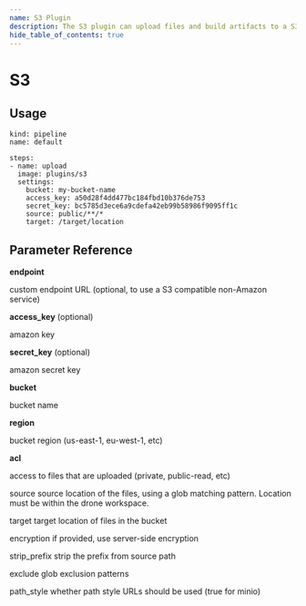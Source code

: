 ```yaml
---
name: S3 Plugin
description: The S3 plugin can upload files and build artifacts to a S3 bucket, or S3-compatible bucket such as Minio.
hide_table_of_contents: true
---
```

<!-- WOODPECKER_PLUGIN_DOCS: This file has to follow the plugins-doc template syntax. -->

# S3

## Usage

```
kind: pipeline
name: default

steps:
- name: upload
  image: plugins/s3
  settings:
    bucket: my-bucket-name
    access_key: a50d28f4dd477bc184fbd10b376de753
    secret_key: bc5785d3ece6a9cdefa42eb99b58986f9095ff1c
    source: public/**/*
    target: /target/location
```

## Parameter Reference

__endpoint__

custom endpoint URL (optional, to use a S3 compatible non-Amazon service)

__access_key__ (optional)

amazon key

__secret_key__ (optional)

amazon secret key

__bucket__

bucket name

__region__

bucket region (us-east-1, eu-west-1, etc)

__acl__

access to files that are uploaded (private, public-read, etc)

source
source location of the files, using a glob matching pattern. Location must be within the drone workspace.

target
target location of files in the bucket

encryption
if provided, use server-side encryption

strip_prefix
strip the prefix from source path

exclude
glob exclusion patterns

path_style
whether path style URLs should be used (true for minio)
